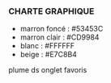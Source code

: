 ### CHARTE GRAPHIQUE

- marron foncé : #53453C
- marron clair : #CD9984
- blanc : #FFFFFF
- beige : #E7C8B4

plume ds onglet favoris